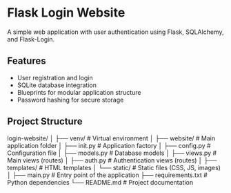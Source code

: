 # Flask Login Website

A simple web application with user authentication using Flask, SQLAlchemy, and Flask-Login.

## Features

- User registration and login
- SQLite database integration
- Blueprints for modular application structure
- Password hashing for secure storage

## Project Structure

login-website/
│
├── venv/ # Virtual environment
│
├── website/ # Main application folder
│ ├── init.py # Application factory
│ ├── config.py # Configuration file
│ ├── models.py # Database models
│ ├── views.py # Main views (routes)
│ ├── auth.py # Authentication views (routes)
│ ├── templates/ # HTML templates
│ └── static/ # Static files (CSS, JS, images)
│
├── main.py # Entry point of the application
├── requirements.txt # Python dependencies
└── README.md # Project documentation